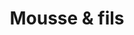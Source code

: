 ---
title: "Mousse & fils"
url: /saint-romain-de-colbosc/mousse-et-fils/
shop: directeurs de funérailles
---